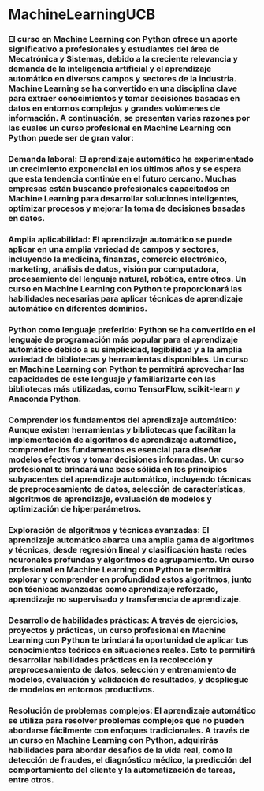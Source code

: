 # MachineLearningUCB
### El curso en Machine Learning con Python ofrece un aporte significativo a profesionales y estudiantes del área de Mecatrónica y Sistemas, debido a la creciente relevancia y demanda de la inteligencia artificial y el aprendizaje automático en diversos campos y sectores de la industria. Machine Learning se ha convertido en una disciplina clave para extraer conocimientos y tomar decisiones basadas en datos en entornos complejos y grandes volúmenes de información. A continuación, se presentan varias razones por las cuales un curso profesional en Machine Learning con Python puede ser de gran valor:
### Demanda laboral: El aprendizaje automático ha experimentado un crecimiento exponencial en los últimos años y se espera que esta tendencia continúe en el futuro cercano. Muchas empresas están buscando profesionales capacitados en Machine Learning para desarrollar soluciones inteligentes, optimizar procesos y mejorar la toma de decisiones basadas en datos.
### Amplia aplicabilidad: El aprendizaje automático se puede aplicar en una amplia variedad de campos y sectores, incluyendo la medicina, finanzas, comercio electrónico, marketing, análisis de datos, visión por computadora, procesamiento del lenguaje natural, robótica, entre otros. Un curso en Machine Learning con Python te proporcionará las habilidades necesarias para aplicar técnicas de aprendizaje automático en diferentes dominios.
### Python como lenguaje preferido: Python se ha convertido en el lenguaje de programación más popular para el aprendizaje automático debido a su simplicidad, legibilidad y a la amplia variedad de bibliotecas y herramientas disponibles. Un curso en Machine Learning con Python te permitirá aprovechar las capacidades de este lenguaje y familiarizarte con las bibliotecas más utilizadas, como TensorFlow, scikit-learn y Anaconda Python.
### Comprender los fundamentos del aprendizaje automático: Aunque existen herramientas y bibliotecas que facilitan la implementación de algoritmos de aprendizaje automático, comprender los fundamentos es esencial para diseñar modelos efectivos y tomar decisiones informadas. Un curso profesional te brindará una base sólida en los principios subyacentes del aprendizaje automático, incluyendo técnicas de preprocesamiento de datos, selección de características, algoritmos de aprendizaje, evaluación de modelos y optimización de hiperparámetros.
### Exploración de algoritmos y técnicas avanzadas: El aprendizaje automático abarca una amplia gama de algoritmos y técnicas, desde regresión lineal y clasificación hasta redes neuronales profundas y algoritmos de agrupamiento. Un curso profesional en Machine Learning con Python te permitirá explorar y comprender en profundidad estos algoritmos, junto con técnicas avanzadas como aprendizaje reforzado, aprendizaje no supervisado y transferencia de aprendizaje.
### Desarrollo de habilidades prácticas: A través de ejercicios, proyectos y prácticas, un curso profesional en Machine Learning con Python te brindará la oportunidad de aplicar tus conocimientos teóricos en situaciones reales. Esto te permitirá desarrollar habilidades prácticas en la recolección y preprocesamiento de datos, selección y entrenamiento de modelos, evaluación y validación de resultados, y despliegue de modelos en entornos productivos.
### Resolución de problemas complejos: El aprendizaje automático se utiliza para resolver problemas complejos que no pueden abordarse fácilmente con enfoques tradicionales. A través de un curso en Machine Learning con Python, adquirirás habilidades para abordar desafíos de la vida real, como la detección de fraudes, el diagnóstico médico, la predicción del comportamiento del cliente y la automatización de tareas, entre otros.
